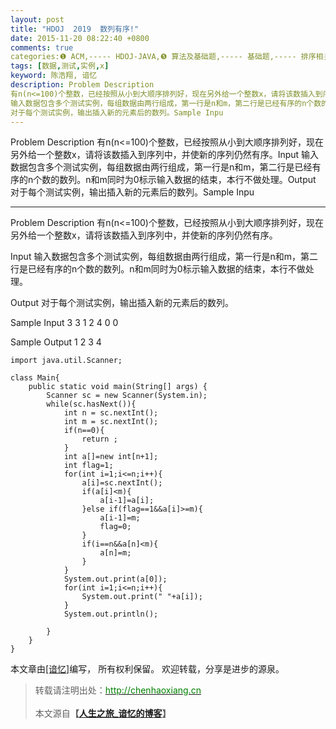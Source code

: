 ```yaml
---
layout: post
title: "HDOJ  2019  数列有序!"
date: 2015-11-20 08:22:40 +0800
comments: true
categories:❶ ACM,----- HDOJ-JAVA,❺ 算法及基础题,----- 基础题,----- 排序相关
tags: [数据,测试,实例,x]
keyword: 陈浩翔, 谙忆
description: Problem Description 
有n(n<=100)个整数，已经按照从小到大顺序排列好，现在另外给一个整数x，请将该数插入到序列中，并使新的序列仍然有序。Input 
输入数据包含多个测试实例，每组数据由两行组成，第一行是n和m，第二行是已经有序的n个数的数列。n和m同时为0标示输入数据的结束，本行不做处理。Output 
对于每个测试实例，输出插入新的元素后的数列。Sample Inpu 
---
```



Problem Description 
有n(n<=100)个整数，已经按照从小到大顺序排列好，现在另外给一个整数x，请将该数插入到序列中，并使新的序列仍然有序。Input 
输入数据包含多个测试实例，每组数据由两行组成，第一行是n和m，第二行是已经有序的n个数的数列。n和m同时为0标示输入数据的结束，本行不做处理。Output 
对于每个测试实例，输出插入新的元素后的数列。Sample Inpu
<!-- more -->
----------

Problem Description
有n(n<=100)个整数，已经按照从小到大顺序排列好，现在另外给一个整数x，请将该数插入到序列中，并使新的序列仍然有序。
 

Input
输入数据包含多个测试实例，每组数据由两行组成，第一行是n和m，第二行是已经有序的n个数的数列。n和m同时为0标示输入数据的结束，本行不做处理。
 

Output
对于每个测试实例，输出插入新的元素后的数列。
 

Sample Input
3 3
1 2 4
0 0
 

Sample Output
1 2 3 4


```
import java.util.Scanner;

class Main{
    public static void main(String[] args) {
        Scanner sc = new Scanner(System.in);
        while(sc.hasNext()){
            int n = sc.nextInt();
            int m = sc.nextInt();
            if(n==0){
                return ; 
            }
            int a[]=new int[n+1];
            int flag=1;
            for(int i=1;i<=n;i++){
                a[i]=sc.nextInt();
                if(a[i]<m){
                    a[i-1]=a[i];
                }else if(flag==1&&a[i]>=m){
                    a[i-1]=m;
                    flag=0;
                }
                if(i==n&&a[n]<m){
                    a[n]=m;
                }
            }
            System.out.print(a[0]);
            for(int i=1;i<=n;i++){
                System.out.print(" "+a[i]);
            }
            System.out.println();
            
        }
    }
}

```

本文章由<a href="http://chenhaoxiang.cn/">[谙忆]</a>编写， 所有权利保留。 
欢迎转载，分享是进步的源泉。
<blockquote cite='陈浩翔'>
<p background-color='#D3D3D3'>转载请注明出处：<a href='http://chenhaoxiang.cn'><font color="green">http://chenhaoxiang.cn</font></a><br><br>
本文源自<strong>【<a href='http://chenhaoxiang.cn' target='_blank'>人生之旅_谙忆的博客</a>】</strong></p>
</blockquote>
